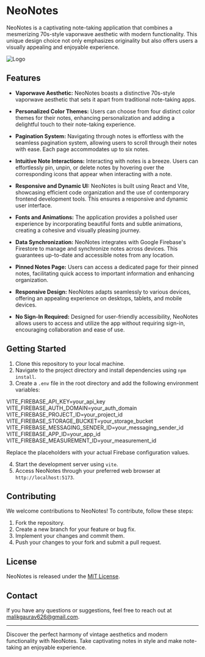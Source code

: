 # NeoNotes

NeoNotes is a captivating note-taking application that combines a mesmerizing 70s-style vaporwave aesthetic with modern functionality. This unique design choice not only emphasizes originality but also offers users a visually appealing and enjoyable experience.

![Logo](https://i.ibb.co/d79cZQK/applogo.png)

## Features

- **Vaporwave Aesthetic:** NeoNotes boasts a distinctive 70s-style vaporwave aesthetic that sets it apart from traditional note-taking apps.

- **Personalized Color Themes:** Users can choose from four distinct color themes for their notes, enhancing personalization and adding a delightful touch to their note-taking experience.

- **Pagination System:** Navigating through notes is effortless with the seamless pagination system, allowing users to scroll through their notes with ease. Each page accommodates up to six notes.

- **Intuitive Note Interactions:** Interacting with notes is a breeze. Users can effortlessly pin, unpin, or delete notes by hovering over the corresponding icons that appear when interacting with a note.

- **Responsive and Dynamic UI:** NeoNotes is built using React and Vite, showcasing efficient code organization and the use of contemporary frontend development tools. This ensures a responsive and dynamic user interface.

- **Fonts and Animations:** The application provides a polished user experience by incorporating beautiful fonts and subtle animations, creating a cohesive and visually pleasing journey.

- **Data Synchronization:** NeoNotes integrates with Google Firebase's Firestore to manage and synchronize notes across devices. This guarantees up-to-date and accessible notes from any location.

- **Pinned Notes Page:** Users can access a dedicated page for their pinned notes, facilitating quick access to important information and enhancing organization.

- **Responsive Design:** NeoNotes adapts seamlessly to various devices, offering an appealing experience on desktops, tablets, and mobile devices.

- **No Sign-In Required:** Designed for user-friendly accessibility, NeoNotes allows users to access and utilize the app without requiring sign-in, encouraging collaboration and ease of use.

## Getting Started

1. Clone this repository to your local machine.
2. Navigate to the project directory and install dependencies using `npm install`.
3. Create a `.env` file in the root directory and add the following environment variables:

VITE_FIREBASE_API_KEY=your_api_key
VITE_FIREBASE_AUTH_DOMAIN=your_auth_domain
VITE_FIREBASE_PROJECT_ID=your_project_id
VITE_FIREBASE_STORAGE_BUCKET=your_storage_bucket
VITE_FIREBASE_MESSAGING_SENDER_ID=your_messaging_sender_id
VITE_FIREBASE_APP_ID=your_app_id
VITE_FIREBASE_MEASUREMENT_ID=your_measurement_id


Replace the placeholders with your actual Firebase configuration values.

4. Start the development server using `vite`.
5. Access NeoNotes through your preferred web browser at `http://localhost:5173`.

## Contributing

We welcome contributions to NeoNotes! To contribute, follow these steps:

1. Fork the repository.
2. Create a new branch for your feature or bug fix.
3. Implement your changes and commit them.
4. Push your changes to your fork and submit a pull request.

## License

NeoNotes is released under the [MIT License](LICENSE).

## Contact

If you have any questions or suggestions, feel free to reach out at [malikgaurav626@gmail.com](mailto:malikgaurav626@gmail.com).

---

Discover the perfect harmony of vintage aesthetics and modern functionality with NeoNotes. Take captivating notes in style and make note-taking an enjoyable experience.
